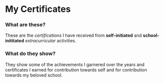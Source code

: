 
# My Certificates

### What are these?
These are the *certifications* I have received from **self-initiated** and **school-inititated** *extracurricular* activities.

### What do they show?
They show some of the achievements I garnered over the years and certificates I earned for contribution towards self and for contribution towards my beloved school.
